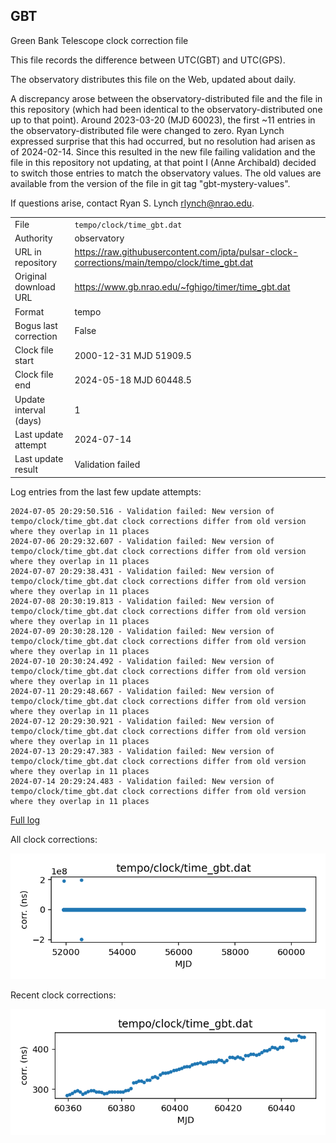 
## GBT

Green Bank Telescope clock correction file

This file records the difference between UTC(GBT) and UTC(GPS).

The observatory distributes this file on the Web, updated about daily.

A discrepancy arose between the observatory-distributed file and the
file in this repository (which had been identical to the 
observatory-distributed one up to that point). Around 
2023-03-20 (MJD 60023), the first ~11 entries in the 
observatory-distributed file were changed to zero.
Ryan Lynch expressed surprise that this had occurred, but no
resolution had arisen as of 2024-02-14. Since this resulted in
the new file failing validation and the file in this repository
not updating, at that point I (Anne Archibald) decided to
switch those entries to match the observatory values. The old values
are available from the version of the file in git tag 
"gbt-mystery-values".

If questions arise, contact Ryan S. Lynch <rlynch@nrao.edu>.

|     |     |
|:--- |:--- |
| File | `tempo/clock/time_gbt.dat` |
| Authority | observatory |
| URL in repository | <https://raw.githubusercontent.com/ipta/pulsar-clock-corrections/main/tempo/clock/time_gbt.dat> |
| Original download URL | <https://www.gb.nrao.edu/~fghigo/timer/time_gbt.dat> |
| Format | tempo |
| Bogus last correction | False |
| Clock file start | 2000-12-31 MJD 51909.5 |
| Clock file end | 2024-05-18 MJD 60448.5 |
| Update interval (days) | 1 |
| Last update attempt | 2024-07-14 |
| Last update result | Validation failed |

Log entries from the last few update attempts:
```
2024-07-05 20:29:50.516 - Validation failed: New version of tempo/clock/time_gbt.dat clock corrections differ from old version where they overlap in 11 places
2024-07-06 20:29:32.607 - Validation failed: New version of tempo/clock/time_gbt.dat clock corrections differ from old version where they overlap in 11 places
2024-07-07 20:29:38.431 - Validation failed: New version of tempo/clock/time_gbt.dat clock corrections differ from old version where they overlap in 11 places
2024-07-08 20:30:19.813 - Validation failed: New version of tempo/clock/time_gbt.dat clock corrections differ from old version where they overlap in 11 places
2024-07-09 20:30:28.120 - Validation failed: New version of tempo/clock/time_gbt.dat clock corrections differ from old version where they overlap in 11 places
2024-07-10 20:30:24.492 - Validation failed: New version of tempo/clock/time_gbt.dat clock corrections differ from old version where they overlap in 11 places
2024-07-11 20:29:48.667 - Validation failed: New version of tempo/clock/time_gbt.dat clock corrections differ from old version where they overlap in 11 places
2024-07-12 20:29:30.921 - Validation failed: New version of tempo/clock/time_gbt.dat clock corrections differ from old version where they overlap in 11 places
2024-07-13 20:29:47.383 - Validation failed: New version of tempo/clock/time_gbt.dat clock corrections differ from old version where they overlap in 11 places
2024-07-14 20:29:24.483 - Validation failed: New version of tempo/clock/time_gbt.dat clock corrections differ from old version where they overlap in 11 places
```
[Full log](https://raw.githubusercontent.com/ipta/pulsar-clock-corrections/main/log/tempo/clock/time_gbt.dat.log)


All clock corrections:

![plot of all clock corrections](time_gbt.dat.png "All corrections")

Recent clock corrections:

![plot of recent clock corrections](time_gbt.dat.short.png "Recent corrections")


